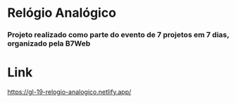 # Relógio Analógico

### Projeto realizado como parte do evento de 7 projetos em 7 dias, organizado pela B7Web

# Link

https://gl-19-relogio-analogico.netlify.app/
